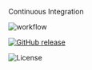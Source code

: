 Continuous Integration

![workflow](https://github.com/padaukwai/DevOpsLab2/actions/workflows/main.yml/badge.svg)  

[![GitHub release](https://img.shields.io/github/release/padaukwai/REPO.svg)](https://github.com/padaukwai/DevOpsLab2/releases)

![License](https://img.shields.io/badge/License-Apache_2.0-blue.svg)

